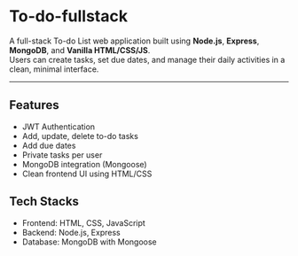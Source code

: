 # To-do-fullstack

A full-stack To-do List web application built using **Node.js**, **Express**, **MongoDB**, and **Vanilla HTML/CSS/JS**.  
Users can create tasks, set due dates, and manage their daily activities in a clean, minimal interface.

---

## Features

- JWT Authentication
- Add, update, delete to-do tasks
- Add due dates
- Private tasks per user
- MongoDB integration (Mongoose)
- Clean frontend UI using HTML/CSS

## Tech Stacks

- Frontend: HTML, CSS, JavaScript  
- Backend: Node.js, Express  
- Database: MongoDB with Mongoose
